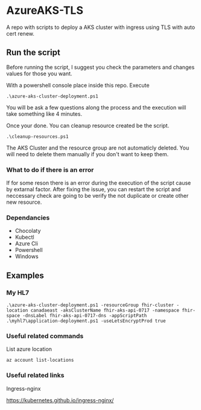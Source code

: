 # AzureAKS-TLS
A repo with scripts to deploy a AKS cluster with ingress using TLS with auto cert renew.

## Run the script

Before running the script, I suggest you check the parameters and changes values for those you want.

With a powershell console place inside this repo. Execute 

```
.\azure-aks-cluster-deployment.ps1
```

You will be ask a few questions along the process and the execution will take something like 4 minutes.

Once your done. You can cleanup resource created be the script.

```
.\cleanup-resources.ps1
```

The AKS Cluster and the resource group are not automaticly deleted. You will need to delete them manually if you don't want to keep them. 

### What to do if there is an error

If for some reson there is an error during the execution of the script cause by extarnal factor. After fixing the issue, you can restart the script and neccessary check 
are going to be verify the not duplicate or create other new resource.

### Dependancies

- Chocolaty
- Kubectl
- Azure Cli
- Powershell
- Windows

## Examples

### My HL7

```
.\azure-aks-cluster-deployment.ps1 -resourceGroup fhir-cluster -location canadaeast -aksClusterName fhir-aks-api-0717 -namespace fhir-space -dnsLabel fhir-aks-api-0717-dns -appScriptPath .\myhl7\application-deployment.ps1 -useLetsEncryptProd true
```

### Useful related commands

List azure location

```
az account list-locations
```

### Useful related links

Ingress-nginx

https://kubernetes.github.io/ingress-nginx/